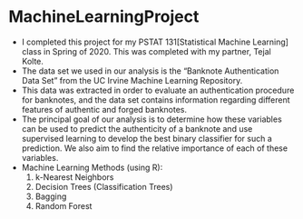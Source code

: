 # MachineLearningProject
* I completed this project for my PSTAT 131[Statistical Machine Learning] class in Spring of 2020. This was completed with my partner, Tejal Kolte. 
* The data set we used in our analysis is the “Banknote Authentication Data Set” from the UC Irvine Machine Learning Repository. 
* This data was extracted in order to evaluate an authentication procedure for banknotes, and the data set contains information regarding different features of authentic and forged banknotes.
* The principal goal of our analysis is to determine how these variables can be used to predict the authenticity of a banknote and use supervised learning to develop the best binary classifier for such a prediction. We also aim to find the relative importance of each of these variables.
* Machine Learning Methods (using R):
  1. k-Nearest Neighbors
  2. Decision Trees (Classification Trees)
  3. Bagging
  4. Random Forest
